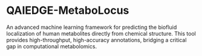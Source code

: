 # QAIEDGE-MetaboLocus
An advanced machine learning framework for predicting the biofluid localization of human metabolites directly from chemical structure. This tool provides high-throughput, high-accuracy annotations, bridging a critical gap in computational metabolomics.

